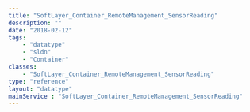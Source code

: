 ```yaml
---
title: "SoftLayer_Container_RemoteManagement_SensorReading"
description: ""
date: "2018-02-12"
tags:
    - "datatype"
    - "sldn"
    - "Container"
classes:
    - "SoftLayer_Container_RemoteManagement_SensorReading"
type: "reference"
layout: "datatype"
mainService : "SoftLayer_Container_RemoteManagement_SensorReading"
---
```

